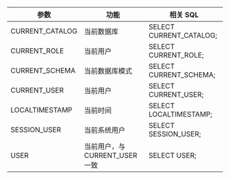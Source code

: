 

| 参数            | 功能                         | 相关 SQL                  |
| --------------- | ---------------------------- | ------------------------ |
| CURRENT_CATALOG | 当前数据库                   | SELECT CURRENT_CATALOG;  |
| CURRENT_ROLE    | 当前用户                     | SELECT    CURRENT_ROLE;  |
| CURRENT_SCHEMA  | 当前数据库模式               | SELECT   CURRENT_SCHEMA; |
| CURRENT_USER    | 当前用户                     | SELECT   CURRENT_USER;   |
| LOCALTIMESTAMP  | 当前时间                     | SELECT   LOCALTIMESTAMP; |
| SESSION_USER    | 当前系统用户                 | SELECT   SESSION_USER;   |
| USER            | 当前用户，与 CURRENT_USER 一致 | SELECT   USER;           |
